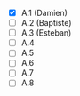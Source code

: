 - [x] A.1 (Damien)  
- [ ] A.2 (Baptiste)  
- [ ] A.3 (Esteban)  
- [ ] A.4  
- [ ] A.5  
- [ ] A.6  
- [ ] A.7  
- [ ] A.8  